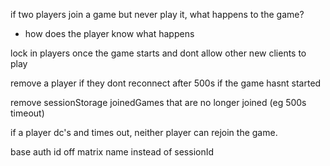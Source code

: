 
if two players join a game but never play it, what happens to the game?
  - how does the player know what happens

lock in players once the game starts and dont allow other new clients to play

remove a player if they dont reconnect after 500s if the game hasnt started

remove sessionStorage joinedGames that are no longer joined (eg 500s timeout)

if a player dc's and times out, neither player can rejoin the game.

 base auth id off matrix name instead of sessionId
